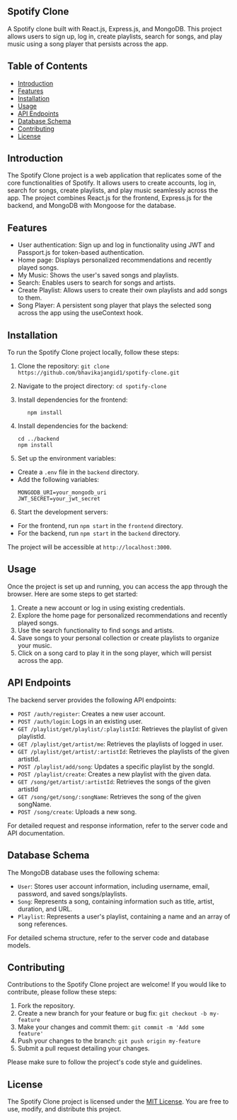 ## Spotify Clone

A Spotify clone built with React.js, Express.js, and MongoDB. This project allows users to sign up, log in, create playlists, search for songs, and play music using a song player that persists across the app.

## Table of Contents

- [Introduction](#introduction)
- [Features](#features)
- [Installation](#installation)
- [Usage](#usage)
- [API Endpoints](#api-endpoints)
- [Database Schema](#database-schema)
- [Contributing](#contributing)
- [License](#license)

## Introduction

The Spotify Clone project is a web application that replicates some of the core functionalities of Spotify. It allows users to create accounts, log in, search for songs, create playlists, and play music seamlessly across the app. The project combines React.js for the frontend, Express.js for the backend, and MongoDB with Mongoose for the database.

## Features

- User authentication: Sign up and log in functionality using JWT and Passport.js for token-based authentication.
- Home page: Displays personalized recommendations and recently played songs.
- My Music: Shows the user's saved songs and playlists.
- Search: Enables users to search for songs and artists.
- Create Playlist: Allows users to create their own playlists and add songs to them.
- Song Player: A persistent song player that plays the selected song across the app using the useContext hook.

## Installation

To run the Spotify Clone project locally, follow these steps:

1. Clone the repository: `git clone https://github.com/bhavikajangid1/spotify-clone.git`
2. Navigate to the project directory: `cd spotify-clone`
3. Install dependencies for the frontend:

    ```cd frontend
       npm install
    ```

4. Install dependencies for the backend:

    ```
    cd ../backend
    npm install
    ``` 
5. Set up the environment variables:
- Create a `.env` file in the `backend` directory.
- Add the following variables:
  ```
  MONGODB_URI=your_mongodb_uri
  JWT_SECRET=your_jwt_secret
  ```
6. Start the development servers:
- For the frontend, run `npm start` in the `frontend` directory.
- For the backend, run `npm start` in the `backend` directory.

The project will be accessible at `http://localhost:3000`.

## Usage

Once the project is set up and running, you can access the app through the browser. Here are some steps to get started:

1. Create a new account or log in using existing credentials.
2. Explore the home page for personalized recommendations and recently played songs.
3. Use the search functionality to find songs and artists.
4. Save songs to your personal collection or create playlists to organize your music.
5. Click on a song card to play it in the song player, which will persist across the app.

## API Endpoints

The backend server provides the following API endpoints:

- `POST /auth/register`: Creates a new user account.
- `POST /auth/login`: Logs in an existing user.
- `GET /playlist/get/playlist/:playlistId`: Retrieves the playlist of given playlistId.
- `GET /playlist/get/artist/me`: Retrieves the playlists of logged in user.
- `GET /playlist/get/artist/:artistId`: Retrieves the playlists of the given artistId.
- `POST /playlist/add/song`: Updates a specific playlist by the songId.
- `POST /playlist/create`: Creates a new playlist with the given data.
- `GET /song/get/artist/:artistId`: Retrieves the songs of the given artistId
- `GET /song/get/song/:songName`: Retrieves the song of the given songName.
- `POST /song/create`: Uploads a new song.

For detailed request and response information, refer to the server code and API documentation.

## Database Schema

The MongoDB database uses the following schema:

- `User`: Stores user account information, including username, email, password, and saved songs/playlists.
- `Song`: Represents a song, containing information such as title, artist, duration, and URL.
- `Playlist`: Represents a user's playlist, containing a name and an array of song references.

For detailed schema structure, refer to the server code and database models.

## Contributing

Contributions to the Spotify Clone project are welcome! If you would like to contribute, please follow these steps:

1. Fork the repository.
2. Create a new branch for your feature or bug fix: `git checkout -b my-feature`
3. Make your changes and commit them: `git commit -m 'Add some feature'`
4. Push your changes to the branch: `git push origin my-feature`
5. Submit a pull request detailing your changes.

Please make sure to follow the project's code style and guidelines.

## License

The Spotify Clone project is licensed under the [MIT License](https://opensource.org/licenses/MIT). You are free to use, modify, and distribute this project.




